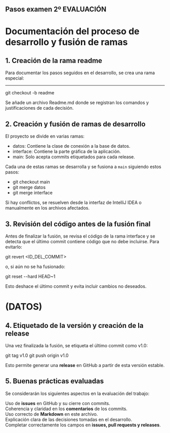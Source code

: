 ## Pasos examen 2º EVALUACIÓN

# **Documentación del proceso de desarrollo y fusión de ramas**

## **1. Creación de la rama readme**
Para documentar los pasos seguidos en el desarrollo, se crea una rama especial:

***
git checkout -b readme

Se añade un archivo Readme.md donde se registran los comandos y justificaciones de cada decisión.

## **2. Creación y fusión de ramas de desarrollo**
El proyecto se divide en varias ramas:

- datos: Contiene la clase de conexión a la base de datos.
- interface: Contiene la parte gráfica de la aplicación.
- main: Solo acepta commits etiquetados para cada release.

Cada una de estas ramas se desarrolla y se fusiona a `main` siguiendo estos pasos:


- git checkout main
- git merge datos
- git merge interface

Si hay conflictos, se resuelven desde la interfaz de IntelliJ IDEA o manualmente en los archivos afectados.

## **3. Revisión del código antes de la fusión final**
Antes de finalizar la fusión, se revisa el código de la rama interface y se detecta que el último commit contiene código que no debe incluirse. Para evitarlo:


git revert <ID_DEL_COMMIT>

o, si aún no se ha fusionado:


git reset --hard HEAD~1

Esto deshace el último commit y evita incluir cambios no deseados.
 <br><H1>(DATOS)
## **4. Etiquetado de la versión y creación de la release**
Una vez finalizada la fusión, se etiqueta el último commit como v1.0:



git tag v1.0
git push origin v1.0

Esto permite generar una **release** en GitHub a partir de esta versión estable.

## **5. Buenas prácticas evaluadas**
Se considerarán los siguientes aspectos en la evaluación del trabajo:

Uso de **issues** en GitHub y su cierre con commits.  
 Coherencia y claridad en los **comentarios** de los commits.  
Uso correcto de **Markdown** en este archivo.  
Explicación clara de las decisiones tomadas en el desarrollo.  
Completar correctamente los campos en **issues, pull requests y releases**.  

